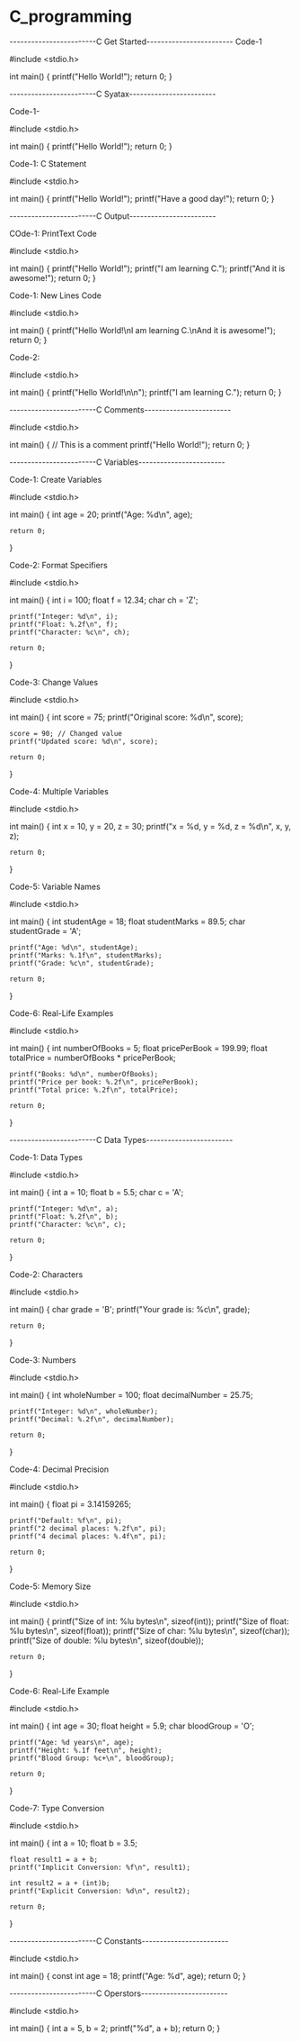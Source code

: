 # C_programming

------------------------C Get Started------------------------
Code-1

#include <stdio.h>

int main()
  {
    printf("Hello World!");
    return 0;
  }

------------------------C Syatax------------------------

Code-1-

#include <stdio.h>

int main()
  {
    printf("Hello World!");
    return 0;
  }

Code-1: C Statement 

#include <stdio.h>

int main()
  {
    printf("Hello World!");
    printf("Have a good day!");
    return 0;
  }

------------------------C Output------------------------

COde-1: PrintText Code

#include <stdio.h>

int main()
  {
    printf("Hello World!");
    printf("I am learning C.");
    printf("And it is awesome!");
    return 0;
  }
  
Code-1: New Lines Code

#include <stdio.h>

int main()
  {
    printf("Hello World!\nI am learning C.\nAnd it is awesome!");
    return 0;
  }

Code-2:

#include <stdio.h>

int main()
  {
    printf("Hello World!\n\n");
    printf("I am learning C.");
    return 0;
  }

------------------------C Comments------------------------

#include <stdio.h>

int main()
  {
    // This is a comment
    printf("Hello World!");
    return 0;
  }

------------------------C Variables------------------------

Code-1: Create Variables

#include <stdio.h>

int main() {
    int age = 20;
    printf("Age: %d\n", age);

    return 0;
}

Code-2: Format Specifiers

#include <stdio.h>

int main() {
    int i = 100;
    float f = 12.34;
    char ch = 'Z';

    printf("Integer: %d\n", i);
    printf("Float: %.2f\n", f);
    printf("Character: %c\n", ch);

    return 0;
}

 Code-3: Change Values

 #include <stdio.h>

int main() {
    int score = 75;
    printf("Original score: %d\n", score);

    score = 90; // Changed value
    printf("Updated score: %d\n", score);

    return 0;
}

Code-4: Multiple Variables

#include <stdio.h>

int main() {
    int x = 10, y = 20, z = 30;
    printf("x = %d, y = %d, z = %d\n", x, y, z);

    return 0;
}

Code-5: Variable Names

#include <stdio.h>

int main() {
    int studentAge = 18;
    float studentMarks = 89.5;
    char studentGrade = 'A';

    printf("Age: %d\n", studentAge);
    printf("Marks: %.1f\n", studentMarks);
    printf("Grade: %c\n", studentGrade);

    return 0;
}

Code-6: Real-Life Examples

#include <stdio.h>

int main() {
    int numberOfBooks = 5;
    float pricePerBook = 199.99;
    float totalPrice = numberOfBooks * pricePerBook;

    printf("Books: %d\n", numberOfBooks);
    printf("Price per book: %.2f\n", pricePerBook);
    printf("Total price: %.2f\n", totalPrice);

    return 0;
}

------------------------C Data Types------------------------

Code-1: Data Types

#include <stdio.h>

int main()
  {
    int a = 10;
    float b = 5.5;
    char c = 'A';

    printf("Integer: %d\n", a);
    printf("Float: %.2f\n", b);
    printf("Character: %c\n", c);

    return 0;
  }

Code-2: Characters

#include <stdio.h>

int main()
  {
    char grade = 'B';
    printf("Your grade is: %c\n", grade);

    return 0;
  }

Code-3: Numbers

#include <stdio.h>

int main()
  {
    int wholeNumber = 100;
    float decimalNumber = 25.75;

    printf("Integer: %d\n", wholeNumber);
    printf("Decimal: %.2f\n", decimalNumber);

    return 0;
  }

Code-4: Decimal Precision

#include <stdio.h>

int main()
  {
    float pi = 3.14159265;

    printf("Default: %f\n", pi);
    printf("2 decimal places: %.2f\n", pi);
    printf("4 decimal places: %.4f\n", pi);

    return 0;
  }

Code-5: Memory Size

#include <stdio.h>

int main()
  {
    printf("Size of int: %lu bytes\n", sizeof(int));
    printf("Size of float: %lu bytes\n", sizeof(float));
    printf("Size of char: %lu bytes\n", sizeof(char));
    printf("Size of double: %lu bytes\n", sizeof(double));

    return 0;
  }

Code-6: Real-Life Example

#include <stdio.h>

int main()
  {
    int age = 30;
    float height = 5.9;
    char bloodGroup = 'O';

    printf("Age: %d years\n", age);
    printf("Height: %.1f feet\n", height);
    printf("Blood Group: %c+\n", bloodGroup);

    return 0;
  }

Code-7: Type Conversion

#include <stdio.h>

int main()
  {
    int a = 10;
    float b = 3.5;

    float result1 = a + b;
    printf("Implicit Conversion: %f\n", result1);

    int result2 = a + (int)b;
    printf("Explicit Conversion: %d\n", result2);

    return 0;
  }

------------------------C Constants------------------------

#include <stdio.h>

int main()
  {
    const int age = 18;
    printf("Age: %d", age);
    return 0;
  }

------------------------C Operstors------------------------

#include <stdio.h>

int main()
  {
    int a = 5, b = 2;
    printf("%d", a + b);
    return 0;
  }



























































  
